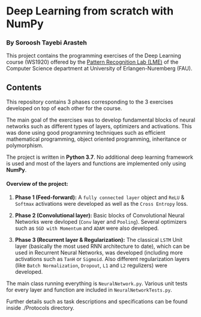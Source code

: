 # Deep Learning from scratch with NumPy

### By Soroosh Tayebi Arasteh

This project contains the programming exercises of the Deep Learning course (WS1920) offered by the [Pattern Recognition Lab (LME)](https://lme.tf.fau.de/) of the Computer Science department at University of Erlangen-Nuremberg (FAU).



## Contents
This repository contains 3 phases corresponding to the 3 exercises developed on top of each other for the course.

The main goal of the exercises was to develop fundamental blocks of neural networks such as different types of layers, optimizers and activations. This was done using good programming techniques such as efficient mathematical programming, object oriented programming, inheritance or polymorphism.

The project is written in **Python 3.7**. No additional deep learning framework is used and most of the layers and functions are implemented only using **NumPy**.

#### Overview of the project:


1. **Phase 1 (Feed-forward):** A `fully connected layer` object and `ReLU` & `Softmax` activations were developed as well as the `Cross Entropy` loss.

2. **Phase 2 (Convolutional layer):** Basic blocks of Convolutional Neural Networks were devloped (`Conv` layer and `Pooling`). Several optimizers such as `SGD with Momentum` and `ADAM` were also developed.

3. **Phase 3 (Recurrent layer & Regularization):** The classical `LSTM` Unit layer (basically the most used RNN architecture to date), which can be used in Recurrent Neural Networks, was developed (including more activations such as `TanH` or `Sigmoid`. Also different regularization layers (like `Batch Normalization`, `Dropout`, `L1` and `L2` regulizers) were developed.

The main class running everything is `NeuralNetwork.py`. Various unit tests for every layer and function are included in `NeuralNetworkTests.py`.

Further details such as task descriptions and specifications can be found inside ./Protocols directory.

